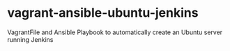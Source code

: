 # vagrant-ansible-ubuntu-jenkins
VagrantFile and Ansible Playbook to automatically create an Ubuntu server running Jenkins
